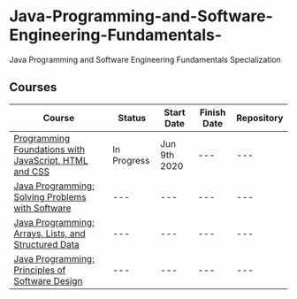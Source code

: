 # Java-Programming-and-Software-Engineering-Fundamentals-
Java Programming and Software Engineering Fundamentals Specialization

## Courses

| Course | Status | Start Date | Finish Date | Repository
-------- | ------ | ---------- | ----------- | ----------
[Programming Foundations with JavaScript, HTML and CSS](https://www.coursera.org/learn/duke-programming-web/home/welcome) | In Progress | Jun 9th 2020 | --- | ---
[Java Programming: Solving Problems with Software](https://www.coursera.org/learn/java-programming/home/welcome) | --- | --- | --- | ---
[Java Programming: Arrays, Lists, and Structured Data](https://www.coursera.org/learn/java-programming-arrays-lists-data/home/welcome) | --- | --- | --- | ---
[Java Programming: Principles of Software Design](https://www.coursera.org/learn/java-programming-design-principles/home/welcome) | --- | --- | --- | ---
